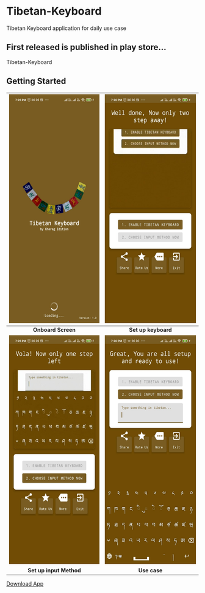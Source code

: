# Tibetan-Keyboard
Tibetan Keyboard application for daily use case

## First released is published in play store...   

Tibetan-Keyboard

## Getting Started


| <img src="https://github.com/CodingWithTashi/Tibetan-Keyboard/blob/main/app/demo/onboard.jpeg?raw=true" width="300" height="600" /> | <img src="https://github.com/CodingWithTashi/Tibetan-Keyboard/blob/main/app/demo/enable%20language.jpeg?raw=true" width="300" height="600" /> |
| :------------: | :------------: |   
| **Onboard Screen** | **Set up keyboard** |
| <img src="https://github.com/CodingWithTashi/Tibetan-Keyboard/blob/main/app/demo/inputmethod.jpeg?raw=true" width="300" height="600" /> | <img src="https://github.com/CodingWithTashi/Tibetan-Keyboard/blob/main/app/demo/ready.jpeg?raw=true" width="300" height="600" /> |
| **Set up input Method** | **Use case** |

[Download App](https://play.google.com/store/apps/details?id=com.kharagedition.tibetankeyboard)
